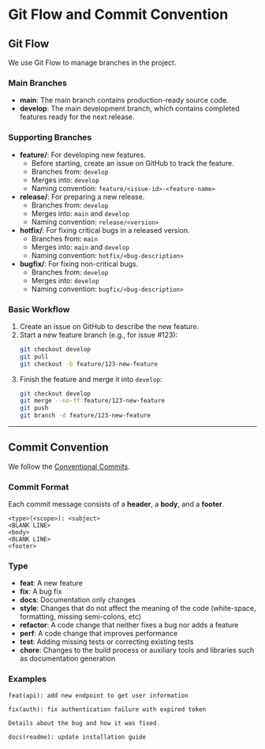 # Git Flow and Commit Convention

## Git Flow

We use Git Flow to manage branches in the project.

### Main Branches

- **main**: The main branch contains production-ready source code.
- **develop**: The main development branch, which contains completed features ready for the next release.

### Supporting Branches

- **feature/**: For developing new features.
  - Before starting, create an issue on GitHub to track the feature.
  - Branches from: `develop`
  - Merges into: `develop`
  - Naming convention: `feature/<issue-id>-<feature-name>`
- **release/**: For preparing a new release.
  - Branches from: `develop`
  - Merges into: `main` and `develop`
  - Naming convention: `release/<version>`
- **hotfix/**: For fixing critical bugs in a released version.
  - Branches from: `main`
  - Merges into: `main` and `develop`
  - Naming convention: `hotfix/<bug-description>`
- **bugfix/**: For fixing non-critical bugs.
    - Branches from: `develop`
    - Merges into: `develop`
    - Naming convention: `bugfix/<bug-description>`

### Basic Workflow

1.  Create an issue on GitHub to describe the new feature.
2.  Start a new feature branch (e.g., for issue #123):
    ```bash
    git checkout develop
    git pull
    git checkout -b feature/123-new-feature
    ```
3.  Finish the feature and merge it into `develop`:
    ```bash
    git checkout develop
    git merge --no-ff feature/123-new-feature
    git push
    git branch -d feature/123-new-feature
    ```

---

## Commit Convention

We follow the [Conventional Commits](https://www.conventionalcommits.org/en/v1.0.0/).

### Commit Format

Each commit message consists of a **header**, a **body**, and a **footer**.

```
<type>(<scope>): <subject>
<BLANK LINE>
<body>
<BLANK LINE>
<footer>
```

### Type

- **feat**: A new feature
- **fix**: A bug fix
- **docs**: Documentation only changes
- **style**: Changes that do not affect the meaning of the code (white-space, formatting, missing semi-colons, etc)
- **refactor**: A code change that neither fixes a bug nor adds a feature
- **perf**: A code change that improves performance
- **test**: Adding missing tests or correcting existing tests
- **chore**: Changes to the build process or auxiliary tools and libraries such as documentation generation

### Examples

```
feat(api): add new endpoint to get user information
```

```
fix(auth): fix authentication failure with expired token

Details about the bug and how it was fixed.
```

```
docs(readme): update installation guide
``` 